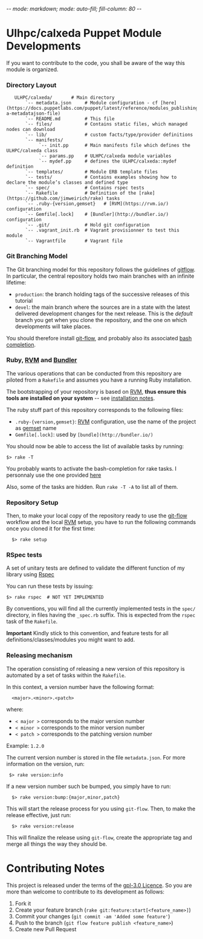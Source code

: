 -*- mode: markdown; mode: auto-fill; fill-column: 80 -*-

# Ulhpc/calxeda Puppet Module Developments

If you want to contribute to the code, you shall be aware of the way this module
is organized.   

### Directory Layout

       ULHPC/calxeda/       # Main directory 
           `-- metadata.json     # Module configuration - cf [here](https://docs.puppetlabs.com/puppet/latest/reference/modules_publishing.html#write-a-metadatajson-file)
           `-- README.md         # This file
           `-- files/            # Contains static files, which managed nodes can download
           `-- lib/              # custom facts/type/provider definitions
           `-- manifests/
                `-- init.pp      # Main manifests file which defines the ULHPC/calxeda class 
                `-- params.pp    # ULHPC/calxeda module variables 
                `-- mydef.pp     # defines the ULHPC/calxeda::mydef  definition   
           `-- templates/        # Module ERB template files
           `-- tests/            # Contains examples showing how to declare the module’s classes and defined type
           `-- spec/             # Contains rspec tests 
           `-- Rakefile          # Definition of the [rake](https://github.com/jimweirich/rake) tasks
           `-- .ruby-{version,gemset}   # [RVM](https://rvm.io/) configuration
           `-- Gemfile[.lock]    # [Bundler](http://bundler.io/) configuration
           `-- .git/             # Hold git configuration
           `-- .vagrant_init.rb  # Vagrant provisionner to test this module
           `-- Vagrantfile       # Vagrant file

### Git Branching Model

The Git branching model for this repository follows the guidelines of
[gitflow](http://nvie.com/posts/a-successful-git-branching-model/).  
In particular, the central repository holds two main branches with an infinite
lifetime:  

* `production`: the branch holding
  tags of the successive releases of this tutorial 
* `devel`: the main branch
  where the sources are in a state with the latest delivered development changes 
  for the next release. This is the *default* branch you get when you clone the
  repository, and the one on which developments will take places.  

You should therefore install [git-flow](https://github.com/nvie/gitflow), and
probably also its associated
[bash completion](https://github.com/bobthecow/git-flow-completion).  

### Ruby, [RVM](https://rvm.io/) and [Bundler](http://bundler.io/)

The various operations that can be conducted from this repository are piloted
from a `Rakefile` and assumes you have a running Ruby installation.

The bootstrapping of your repository is based on [RVM](https://rvm.io/), **thus
ensure this tools are installed on your system** -- see
[installation notes](https://rvm.io/rvm/install).

The ruby stuff part of this repository corresponds to the following files:

* `.ruby-{version,gemset}`: [RVM](https://rvm.io/) configuration, use the name of the
  project as [gemset](https://rvm.io/gemsets) name
* `Gemfile[.lock]`: used by `[bundle](http://bundler.io/)`

You should now be able to access the list of available tasks by running:

	$> rake -T

You probably wants to activate the bash-completion for rake tasks.
I personnaly use the one provided [here](https://github.com/ai/rake-completion)

Also, some of the tasks are hidden. Run `rake -T -A` to list all of them. 

### Repository Setup

Then, to make your local copy of the repository ready to use the
[git-flow](https://github.com/nvie/gitflow) workflow and the local
[RVM](https://rvm.io/)  setup, you have to run the following commands once you
cloned it for the first time: 

      $> rake setup 

### RSpec tests

A set of unitary tests are defined to validate the different function of my
library using [Rspec](http://rspec.info/) 

You can run these tests by issuing:

	$> rake rspec  # NOT YET IMPLEMENTED
	
By conventions, you will find all the currently implemented tests in the `spec/`
directory, in files having the `_spec.rb` suffix. This is expected from the
`rspec` task of the `Rakefile`.    

**Important** Kindly stick to this convention, and feature tests for all
  definitions/classes/modules you might want to add. 

### Releasing mechanism

The operation consisting of releasing a new version of this repository is
automated by a set of tasks within the `Rakefile`. 

In this context, a version number have the following format:

      <major>.<minor>.<patch>

where:

* `< major >` corresponds to the major version number
* `< minor >` corresponds to the minor version number
* `< patch >` corresponds to the patching version number

Example: `1.2.0`

The current version number is stored in the file `metadata.json`. 
For more information on the version, run:

     $> rake version:info

If a new  version number such be bumped, you simply have to run:

      $> rake version:bump:{major,minor,patch}

This will start the release process for you using `git-flow`.
Then, to make the release effective, just run:

      $> rake version:release

This will finalize the release using `git-flow`, create the appropriate tag and
merge all things the way they should be. 

# Contributing Notes

This project is released under the terms of the [gpl-3.0 Licence](LICENSE). 
So you are more than welcome to contribute to its development as follows: 

1. Fork it
2. Create your feature branch (`rake git:feature:start[<feature_name>]`)
3. Commit your changes (`git commit -am 'Added some feature'`)
4. Push to the branch (`git flow feature publish <feature_name>`)
5. Create new Pull Request

